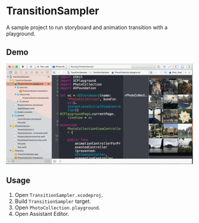 # TransitionSampler

A sample project to run storyboard and animation transition with a playground.

## Demo

![Demo](./images/demo.gif)

## Usage

1. Open `TransitionSampler.xcodeproj`.
2. Build `TransitionSampler` target.
3. Open `PhotoCollection.playground`.
4. Open Assistant Editor.
